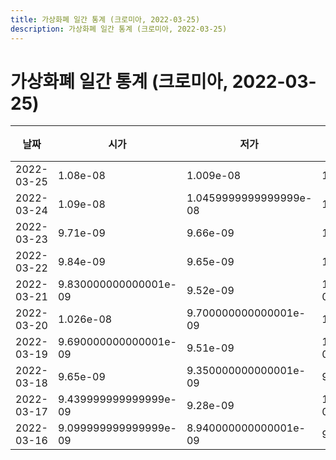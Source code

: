 ```yaml
---
title: 가상화폐 일간 통계 (크로미아, 2022-03-25)
description: 가상화폐 일간 통계 (크로미아, 2022-03-25)
---
```


가상화폐 일간 통계 (크로미아, 2022-03-25)
===

|날짜|시가|저가|고가|종가|비고|
|--|--|--|--|--|--|
|2022-03-25|1.08e-08|1.009e-08|1.149e-08|1.0240000000000001e-08|    |
|2022-03-24|1.09e-08|1.0459999999999999e-08|1.147e-08|1.0679999999999999e-08|    |
|2022-03-23|9.71e-09|9.66e-09|1.15e-08|1.0920000000000001e-08|    |
|2022-03-22|9.84e-09|9.65e-09|1.02e-08|9.76e-09|    |
|2022-03-21|9.830000000000001e-09|9.52e-09|1.0030000000000001e-08|9.91e-09|    |
|2022-03-20|1.026e-08|9.700000000000001e-09|1.08e-08|9.700000000000001e-09|    |
|2022-03-19|9.690000000000001e-09|9.51e-09|1.0720000000000001e-08|1.026e-08|    |
|2022-03-18|9.65e-09|9.350000000000001e-09|9.72e-09|9.61e-09|    |
|2022-03-17|9.439999999999999e-09|9.28e-09|1.0720000000000001e-08|9.65e-09|    |
|2022-03-16|9.099999999999999e-09|8.940000000000001e-09|9.8e-09|9.439999999999999e-09|    |
